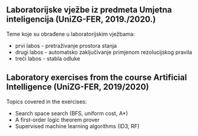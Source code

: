 Laboratorijske vježbe iz predmeta Umjetna inteligencija (UniZG-FER, 2019./2020.)
--

Teme koje su obrađene u laboratorijskim vježbama:
  + prvi labos - pretraživanje prostora stanja
  + drugi labos - automatsko zaključivanje primjenom rezolucijskog pravila
  + treći labos - stabla odluke
  
Laboratory exercises from the course Artificial Intelligence (UniZG-FER, 2019/2020)
--
Topics covered in the exercises:
  + Search space search (BFS, uniform cost, A*)
  + A first-order logic theorem prover
  + Supervised machine learning algorithms (ID3, RF)
